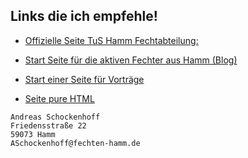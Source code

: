 ## Links die ich empfehle!

* [Offizielle Seite TuS Hamm Fechtabteilung:](https://www.tus59hamm.de/fechten)

* [Start Seite für die aktiven Fechter aus Hamm (Blog)](https://asc4asc.github.io/fechten-hamm/)

* [Start einer Seite für Vorträge](https://asc4asc.github.io/vortrag/index.html)

* [Seite pure HTML](https://asc4asc.github.io/page/index.html)

```
Andreas Schockenhoff
Friedensstraße 22
59073 Hamm
ASchockenhoff@fechten-hamm.de
